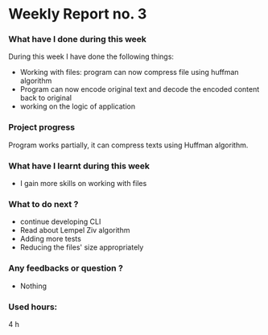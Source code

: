 # Weekly Report no. 3

### What have I done during this week
During this week I have done the following things:
* Working with files: program can now compress file using huffman algorithm
* Program can now encode original text and decode the encoded content back to original
* working on the logic of application

### Project progress
Program works partially, it can compress texts using Huffman algorithm.

### What have I learnt during this week
- I gain more skills on working with files

### What to do next ?
 - continue developing CLI
 - Read about Lempel Ziv algorithm
 - Adding more tests
 - Reducing the files' size appropriately

### Any feedbacks or question ? 
 - Nothing

 ### Used hours:
 4 h